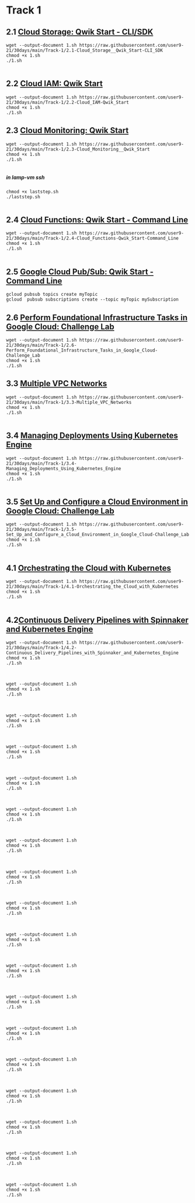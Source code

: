 # Track 1

## 2.1 [Cloud Storage: Qwik Start - CLI/SDK](https://www.cloudskillsboost.google/focuses/569?parent=catalog)
```
wget --output-document 1.sh https://raw.githubusercontent.com/user9-21/30days/main/Track-1/2.1-Cloud_Storage__Qwik_Start-CLI_SDK
chmod +x 1.sh
./1.sh


```
## 2.2 [Cloud IAM: Qwik Start](https://www.cloudskillsboost.google/focuses/551?parent=catalog)
```
wget --output-document 1.sh https://raw.githubusercontent.com/user9-21/30days/main/Track-1/2.2-Cloud_IAM-Qwik_Start
chmod +x 1.sh
./1.sh

```

## 2.3 [Cloud Monitoring: Qwik Start](https://www.cloudskillsboost.google/focuses/10599?parent=catalog)
```
wget --output-document 1.sh https://raw.githubusercontent.com/user9-21/30days/main/Track-1/2.3-Cloud_Monitoring__Qwik_Start
chmod +x 1.sh
./1.sh


```
##### in lamp-vm ssh
```
chmod +x laststep.sh
./laststep.sh


```
## 2.4 [Cloud Functions: Qwik Start - Command Line](https://www.cloudskillsboost.google/focuses/916?parent=catalog)
```
wget --output-document 1.sh https://raw.githubusercontent.com/user9-21/30days/main/Track-1/2.4-Cloud_Functions-Qwik_Start-Command_Line
chmod +x 1.sh
./1.sh


```

## 2.5 [Google Cloud Pub/Sub: Qwik Start - Command Line](https://www.cloudskillsboost.google/focuses/925?parent=catalog)
```
gcloud pubsub topics create myTopic
gcloud  pubsub subscriptions create --topic myTopic mySubscription

```

## 2.6 [Perform Foundational Infrastructure Tasks in Google Cloud: Challenge Lab](https://www.cloudskillsboost.google/focuses/10379?parent=catalog)
```
wget --output-document 1.sh https://raw.githubusercontent.com/user9-21/30days/main/Track-1/2.6-Perform_Foundational_Infrastructure_Tasks_in_Google_Cloud-Challenge_Lab
chmod +x 1.sh
./1.sh

```

## 3.3 [Multiple VPC Networks](https://www.cloudskillsboost.google/focuses/1230?parent=catalog)
```
wget --output-document 1.sh https://raw.githubusercontent.com/user9-21/30days/main/Track-1/3.3-Multiple_VPC_Networks
chmod +x 1.sh
./1.sh


```

## 3.4 [Managing Deployments Using Kubernetes Engine](https://www.cloudskillsboost.google/focuses/639?parent=catalog)
```
wget --output-document 1.sh https://raw.githubusercontent.com/user9-21/30days/main/Track-1/3.4-Managing_Deployments_Using_Kubernetes_Engine
chmod +x 1.sh
./1.sh


```

## 3.5 [Set Up and Configure a Cloud Environment in Google Cloud: Challenge Lab](https://www.cloudskillsboost.google/focuses/10603?parent=catalog)
```
wget --output-document 1.sh https://raw.githubusercontent.com/user9-21/30days/main/Track-1/3.5-Set_Up_and_Configure_a_Cloud_Environment_in_Google_Cloud-Challenge_Lab
chmod +x 1.sh
./1.sh


```
## 4.1 [Orchestrating the Cloud with Kubernetes](https://www.cloudskillsboost.google/focuses/557?parent=catalog)
```
wget --output-document 1.sh https://raw.githubusercontent.com/user9-21/30days/main/Track-1/4.1-Orchestrating_the_Cloud_with_Kubernetes
chmod +x 1.sh
./1.sh


```

## 4.2[Continuous Delivery Pipelines with Spinnaker and Kubernetes Engine](https://www.cloudskillsboost.google/focuses/552?parent=catalog)
```
wget --output-document 1.sh https://raw.githubusercontent.com/user9-21/30days/main/Track-1/4.2-Continuous_Delivery_Pipelines_with_Spinnaker_and_Kubernetes_Engine
chmod +x 1.sh
./1.sh


```

## 
```
wget --output-document 1.sh 
chmod +x 1.sh
./1.sh


```

## 
```
wget --output-document 1.sh 
chmod +x 1.sh
./1.sh


```
## 

```
wget --output-document 1.sh 
chmod +x 1.sh
./1.sh


```

## 
```
wget --output-document 1.sh 
chmod +x 1.sh
./1.sh


```

## 
```
wget --output-document 1.sh 
chmod +x 1.sh
./1.sh


```


## 
```
wget --output-document 1.sh 
chmod +x 1.sh
./1.sh


```

## 
```
wget --output-document 1.sh 
chmod +x 1.sh
./1.sh


```
## 
```
wget --output-document 1.sh 
chmod +x 1.sh
./1.sh


```

## 
```
wget --output-document 1.sh 
chmod +x 1.sh
./1.sh


```

## 
```
wget --output-document 1.sh 
chmod +x 1.sh
./1.sh


```
## 
```
wget --output-document 1.sh 
chmod +x 1.sh
./1.sh


```

## 
```
wget --output-document 1.sh 
chmod +x 1.sh
./1.sh


```

## 
```
wget --output-document 1.sh 
chmod +x 1.sh
./1.sh


```

## 
```
wget --output-document 1.sh 
chmod +x 1.sh
./1.sh


```
## 

```
wget --output-document 1.sh 
chmod +x 1.sh
./1.sh


```

## 
```
wget --output-document 1.sh 
chmod +x 1.sh
./1.sh


```

## 
```
wget --output-document 1.sh 
chmod +x 1.sh
./1.sh


```

